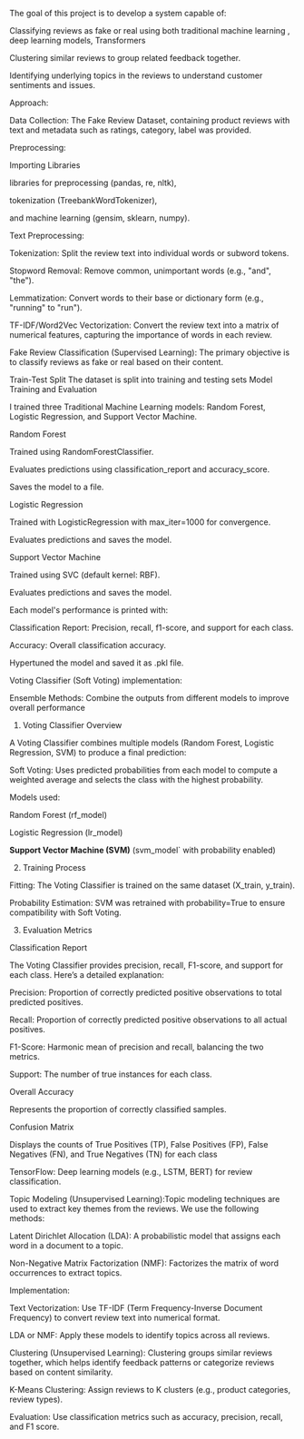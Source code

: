  

The goal of this project is to develop a system capable of: 

Classifying reviews as fake or real using both traditional machine learning , deep learning models, Transformers 

Clustering similar reviews to group related feedback together. 

Identifying underlying topics in the reviews to understand customer sentiments and issues. 

 

Approach: 

Data Collection: The Fake Review Dataset, containing product reviews with text and metadata such as ratings, category, label was provided. 

Preprocessing: 

 Importing Libraries 

libraries for preprocessing (pandas, re, nltk),  

tokenization (TreebankWordTokenizer), 

 and machine learning (gensim, sklearn, numpy). 

 Text Preprocessing: 

Tokenization: Split the review text into individual words or subword tokens. 

Stopword Removal: Remove common, unimportant words (e.g., "and", "the"). 

Lemmatization: Convert words to their base or dictionary form (e.g., "running" to "run"). 

TF-IDF/Word2Vec Vectorization: Convert the review text into a matrix of numerical features, capturing the importance of words in each review. 

Fake Review Classification (Supervised Learning): The primary objective is to classify reviews as fake or real based on their content.  

Train-Test Split    The dataset is split into training and testing sets                                         Model Training and Evaluation 

I  trained three Traditional Machine Learning models: Random Forest, Logistic Regression, and Support Vector Machine. 

Random Forest 

Trained using RandomForestClassifier. 

Evaluates predictions using classification_report and accuracy_score. 

Saves the model to a file. 

Logistic Regression 

Trained with LogisticRegression with max_iter=1000 for convergence. 

Evaluates predictions and saves the model. 

Support Vector Machine 

Trained using SVC (default kernel: RBF). 

Evaluates predictions and saves the model. 

Each model's performance is printed with: 

Classification Report: Precision, recall, f1-score, and support for each class. 

Accuracy: Overall classification accuracy. 

Hypertuned the model and saved it as .pkl file. 

 

 

Voting Classifier (Soft Voting) implementation: 

Ensemble Methods: Combine the outputs from different models to improve overall performance 

1. Voting Classifier Overview 

A Voting Classifier combines multiple models (Random Forest, Logistic Regression, SVM) to produce a final prediction: 

Soft Voting: Uses predicted probabilities from each model to compute a weighted average and selects the class with the highest probability. 

Models used: 

Random Forest (rf_model) 

Logistic Regression (lr_model) 

**Support Vector Machine (SVM)** (svm_model` with probability enabled) 

 

2. Training Process 

Fitting: The Voting Classifier is trained on the same dataset (X_train, y_train). 

Probability Estimation: SVM was retrained with probability=True to ensure compatibility with Soft Voting. 

 

3. Evaluation Metrics 

Classification Report 

The Voting Classifier provides precision, recall, F1-score, and support for each class. Here’s a detailed explanation: 

Precision: Proportion of correctly predicted positive observations to total predicted positives. 

Recall: Proportion of correctly predicted positive observations to all actual positives. 

F1-Score: Harmonic mean of precision and recall, balancing the two metrics. 

Support: The number of true instances for each class. 

Overall Accuracy 

Represents the proportion of correctly classified samples. 

Confusion Matrix 

Displays the counts of True Positives (TP), False Positives (FP), False Negatives (FN), and True Negatives (TN) for each class 

 

 

 

TensorFlow: Deep learning models (e.g., LSTM, BERT) for review classification. 



Topic Modeling (Unsupervised Learning):Topic modeling techniques are used to extract key themes from the reviews. We use the following methods: 

Latent Dirichlet Allocation (LDA): A probabilistic model that assigns each word in a document to a topic. 

Non-Negative Matrix Factorization (NMF): Factorizes the matrix of word occurrences to extract topics. 

Implementation: 

Text Vectorization: Use TF-IDF (Term Frequency-Inverse Document Frequency) to convert review text into numerical format. 

LDA or NMF: Apply these models to identify topics across all reviews. 

Clustering (Unsupervised Learning): Clustering groups similar reviews together, which helps identify feedback patterns or categorize reviews based on content similarity. 

K-Means Clustering: Assign reviews to K clusters (e.g., product categories, review types). 

Evaluation: Use classification metrics such as accuracy, precision, recall, and F1 score. 

 
